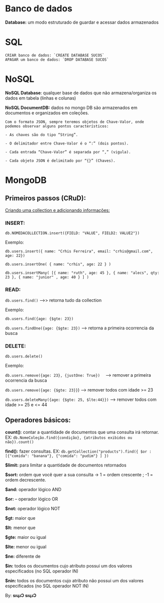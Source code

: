 # Banco de dados


**Database:** um modo estruturado de guardar e acessar dados armazenados

# SQL
    
    CRIAR banco de dados: `CREATE DATABASE SUCOS`
    APAGAR um banco de dados: `DROP DATABASE SUCOS`

# NoSQL

**NoSQL Database**: qualquer base de dados que não armazena/organiza os dados em tabela (linhas e colunas)

**NoSQL DocumentDB:** dados no mongo DB são armazenados em documentos e organizados em coleções. 

    Com o formato JSON, sempre teremos objetos de Chave-Valor, onde podemos observar alguns pontos característicos:

    - As chaves são do tipo “String”.

    - O delimitador entre Chave-Valor é o “:” (dois pontos).

    - Cada entrada “Chave-Valor” é separada por “,” (vigula).

    - Cada objeto JSON é delimitado por “{}” (Chaves).



# MongoDB

## Primeiros passos (CRuD): 

[Criando uma collection e adicionando informações: ](https://www.mongodb.com/docs/manual/reference/method/db.collection.createIndex/#db.collection.createIndex)

### **INSERT**:

```db.NOMEDACOLLECTION.insert({FIELD: "VALUE", FIELD2: VALUE2"})```

Exemplo:

```db.users.insert({ name: "Crhis Ferreira", email: "crhis@gmail.com", age: 22})```

```db.users.insertOne( { name: "crhis", age: 22 } ) ```

```db.users.insertMany( [{ name: "ruth", age: 45 }, { name: "alecs", qty: 23 }, { name: "junior" , age: 40 } ] )```


### **READ**:

```db.users.find()```     -->> retorna tudo da collection

Exemplo:

```db.users.find({age: {$gte: 23})```

`db.users.findOne({age: {$gte: 23})`   --> retorna a primeira ocorrencia da busca

### **DELETE**:

`db.users.delete()`

Exemplo:

`db.users.remove({age: 23}, {justOne: True})  `  --> remover a primeira ocorrencia da busca

`db.users.remove({age: {$gte: 23}}`)              --> remover todos com idade >= 23

`db.users.deleteMany({age: {$gte: 25, $lte:44}})` --> remover todos com idade >= 25 e <= 44



## Operadores básicos:


**count()**: contar a quantidade de documentos que uma consulta irá retornar. EX: `db.NomeColeção.find({condição}, {atributos exibidos ou não}).count()`

**find():** fazer consultas.  EX: `db.getCollection("products").find({ $or : [{"comida": "banana"}, {"comida": "pudim"} ] })`

**$limit:** para limitar a quantidade de documentos retornados

**$sort:** ordem que você quer a sua consulta → 1 = ordem crescente  ;   -1 = ordem decrescente. 

**$and:** operador lógico AND

**$or:** – operador lógico OR

**$not:** operador lógico NOT

**$gt:** maior que

**$lt:** menor que

**$gte:** maior ou igual

**$lte:** menor ou igual

**$ne:** diferente de

**$in:** todos os documentos cujo atributo possui um dos valores especificados (no SQL operador IN)

**$nin:** todos os documentos cujo atributo não possui um dos valores especificados (no SQL operador NOT IN)


By: **sıɥɹƆ sıɥɹƆ**
